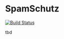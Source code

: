 # SpamSchutz
[![Build Status](https://travis-ci.org/ottlinger/spamschutz.svg?branch=master)](https://travis-ci.org/ottlinger/spamschutz/branches)

tbd
